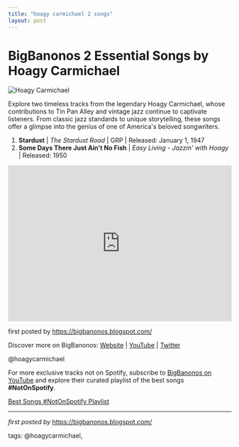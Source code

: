 ```yaml
---
title: "hoagy carmichael 2 songs"
layout: post
---
```

<h1>BigBanonos 2 Essential Songs by Hoagy Carmichael</h1>
<img src="https://m.media-amazon.com/images/I/71Tju0dX8RL.jpg" alt="Hoagy Carmichael"> <p>Explore two timeless tracks from the legendary Hoagy Carmichael, whose contributions to Tin Pan Alley and vintage jazz continue to captivate listeners. From classic jazz standards to unique storytelling, these songs offer a glimpse into the genius of one of America's beloved songwriters.</p> <ol> <li><strong>Stardust</strong> | <em>The Stardust Road</em> | GRP | Released: January 1, 1947</li> <li><strong>Some Days There Just Ain't No Fish</strong> | <em>Easy Living - Jazzin' with Hoagy</em> | Released: 1950</li>
</ol> <div> <iframe src="https://open.spotify.com/embed/playlist/43L1EZJ8Rqstpprc6Th88x?utm_source=generator" width="100%" height="352" frameborder="0" allowfullscreen="" allow="autoplay; clipboard-write; encrypted-media; fullscreen; picture-in-picture" loading="lazy"></iframe>
</div> <p>first posted by <a href="https://bigbanonos.blogspot.com/">https://bigbanonos.blogspot.com/</a></p> <div> <p>Discover more on BigBanonos: <a href="https://bigbanonos.blogspot.com/">Website</a> | <a href="https://www.youtube.com/@BigBanonos">YouTube</a> | <a href="https://x.com/bigbanonos">Twitter</a></p>
</div> <!-- Tags -->
<p>@hoagycarmichael</p>


<!--Subscribe and Playlist Links-->
<div>
    <p>For more exclusive tracks not on Spotify, subscribe to <a href="https://www.youtube.com/@BigBanonos" target="_blank">BigBanonos on YouTube</a> and explore their curated playlist of the best songs <strong>#NotOnSpotify</strong>.</p>
    <p><a href="https://www.youtube.com/playlist?list=PLtuNtuTatqI0kFahUCbtbfenC_ET5O_tr" target="_blank">Best Songs #NotOnSpotify Playlist<br /></a></p></div>

<hr />

<p><em>first posted by</em> <a href="https://bigbanonos.blogspot.com/" rel="noopener" target="_new">https://bigbanonos.blogspot.com/</a></p>

<p>tags: @hoagycarmichael,</p>

